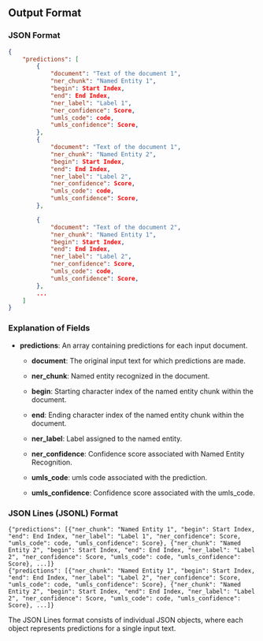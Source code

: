 ## Output Format

### JSON Format

```json
{
    "predictions": [
        {
            "document": "Text of the document 1",
            "ner_chunk": "Named Entity 1",
            "begin": Start Index,
            "end": End Index,
            "ner_label": "Label 1",
            "ner_confidence": Score,
            "umls_code": code,
            "umls_confidence": Score,
        },
        {
            "document": "Text of the document 1",
            "ner_chunk": "Named Entity 2",
            "begin": Start Index,
            "end": End Index,
            "ner_label": "Label 2",
            "ner_confidence": Score,
            "umls_code": code,
            "umls_confidence": Score,
        },

        {
            "document": "Text of the document 2",
            "ner_chunk": "Named Entity 1",
            "begin": Start Index,
            "end": End Index,
            "ner_label": "Label 2",
            "ner_confidence": Score,
            "umls_code": code,
            "umls_confidence": Score,
        },
        ...
    ]
}


```

### Explanation of Fields

- **predictions**: An array containing predictions for each input document.

    - **document**: The original input text for which predictions are made.

    - **ner_chunk**: Named entity recognized in the document.

    - **begin**: Starting character index of the named entity chunk within the document.

    - **end**: Ending character index of the named entity chunk within the document.

    - **ner_label**: Label assigned to the named entity.

    - **ner_confidence**: Confidence score associated with Named Entity Recognition.

    - **umls_code**: umls code associated with the prediction.

    - **umls_confidence**: Confidence score associated with the umls_code.



### JSON Lines (JSONL) Format

```
{"predictions": [{"ner_chunk": "Named Entity 1", "begin": Start Index, "end": End Index, "ner_label": "Label 1", "ner_confidence": Score, "umls_code": code, "umls_confidence": Score}, {"ner_chunk": "Named Entity 2", "begin": Start Index, "end": End Index, "ner_label": "Label 2", "ner_confidence": Score, "umls_code": code, "umls_confidence": Score}, ...]}
{"predictions": [{"ner_chunk": "Named Entity 1", "begin": Start Index, "end": End Index, "ner_label": "Label 2", "ner_confidence": Score, "umls_code": code, "umls_confidence": Score}, {"ner_chunk": "Named Entity 2", "begin": Start Index, "end": End Index, "ner_label": "Label 2", "ner_confidence": Score, "umls_code": code, "umls_confidence": Score}, ...]}
```

The JSON Lines format consists of individual JSON objects, where each object represents predictions for a single input text.